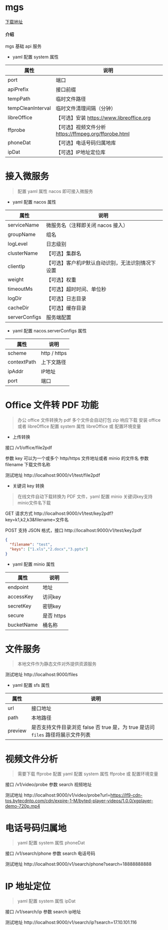 # mgs

[下载地址](https://github.com/aizuda/aizuda-mgs/releases)

#### 介绍

mgs 基础 api 服务

- yaml 配置 system 属性

| 属性                | 说明                                         |
|-------------------|--------------------------------------------|
| port              | 端口                                         |
| apiPrefix         | 接口前缀                                       |
| tempPath          | 临时文件路径                                     |
| tempCleanInterval | 临时文件清理间隔（分钟）                               |
| libreOffice       | 【可选】安装 https://www.libreoffice.org         |
| ffprobe           | 【可选】视频文件分析 https://ffmpeg.org/ffprobe.html |
| phoneDat          | 【可选】电话号码归属地库                               |
| ipDat             | 【可选】IP地址定位库                                |

# 接入微服务

> 配置 yaml 属性 nacos 即可接入微服务

- yaml 配置 nacos 属性

| 属性            | 说明                        |
|---------------|---------------------------|
| serviceName   | 微服务名（注释即关闭 nacos 接入）      |
| groupName     | 组名                        |
| logLevel      | 日志级别                      |
| clusterName   | 【可选】集群名                   |
| clientIp      | 【可选】客户机IP默认自动识别，无法识别情况下设置 |
| weight        | 【可选】权重                    |
| timeoutMs     | 【可选】超时时间、单位秒              |
| logDir        | 【可选】日志目录                  |
| cacheDir      | 【可选】缓存目录                  |
| serverConfigs | 服务端配置                     |


- yaml 配置 nacos.serverConfigs 属性

| 属性          | 说明           |
|-------------|--------------|
| scheme      | http / https |
| contextPath | 上下文路径        |
| ipAddr      | IP地址         |
| port        | 端口           |


# Office 文件转 PDF 功能

> 办公 office 文件转换为 pdf 多个文件会自动打包 zip 响应下载
> 安装 office 或者 libreOffice 配置 system 属性 libreOffice 或 配置环境变量

- 上传转换

接口 /v1/office/file2pdf

参数 key 可以为一个或多个 http/https 文件地址或者 minio 的文件名
参数 filename 下载文件名称

测试地址  http://localhost:9000/v1/test/file2pdf

- 关键词 key 转换

> 在线文件自动下载转换为 PDF 文件，yaml 配置 minio 关键词key支持minio文件名下载

GET 请求方式  http://localhost:9000/v1/test/key2pdf?key=k1,k2,k3&filename=文件名

POST 支持 JSON 格式，接口 http://localhost:9000/v1/test/key2pdf

```json
{
  "filename": "test",
  "keys": ["1.xls","2.docx","3.pptx"]
}
```

- yaml 配置 minio 属性

| 属性         | 说明       |
|------------|----------|
| endpoint   | 地址       |
| accessKey  | 访问key    |
| secretKey  | 密钥key    |
| secure     | 是否 https |
| bucketName | 桶名称      |

# 文件服务

> 本地文件作为静态文件对外提供资源服务

测试地址  http://localhost:9000/files

- yaml 配置 sfs 属性

| 属性      | 说明                      |
|---------|-------------------------|
| url     | 接口地址                    |
| path    | 本地路径                    |
| preview | 是否支持文件目录浏览 false 否 true 是，为 true 是访问 `files` 路径将展示文件列表 |

# 视频文件分析

> 需要下载 ffprobe 配置 yaml 配置 system 属性 ffprobe 或 配置环境变量

接口 /v1/video/probe
参数 search 视频地址

测试地址  http://localhost:9000/v1/video/probe?url=https://lf9-cdn-tos.bytecdntp.com/cdn/expire-1-M/byted-player-videos/1.0.0/xgplayer-demo-720p.mp4

# 电话号码归属地

> yaml 配置 system 属性 phoneDat

接口 /v1/search/phone
参数 search 电话号码

测试地址  http://localhost:9000/v1/search/phone?search=18888888888

# IP 地址定位

> yaml 配置 system 属性 ipDat

接口 /v1/search/ip
参数 search ip地址

测试地址  http://localhost:9000/v1/search/ip?search=17.10.101.116


